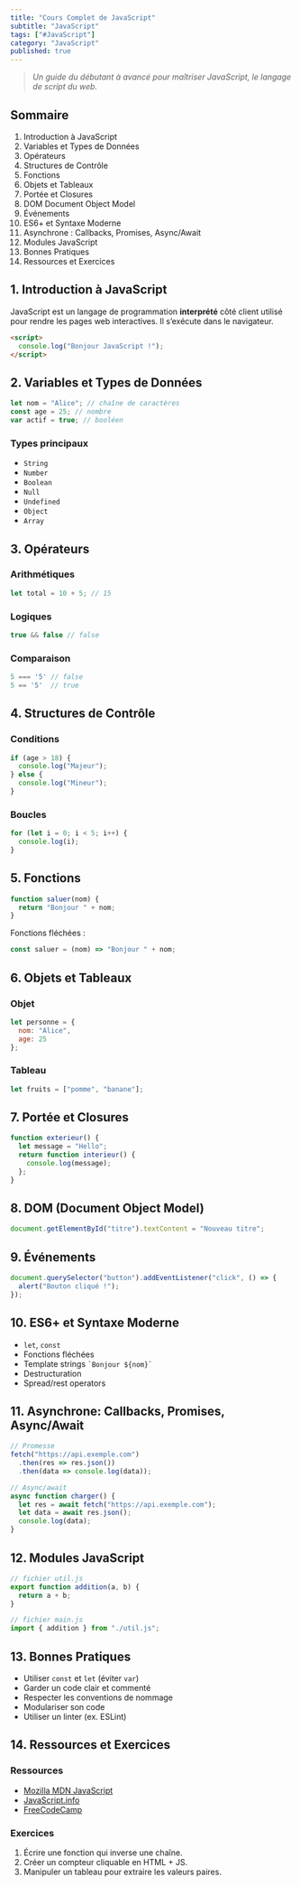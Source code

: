 ```yaml
---
title: "Cours Complet de JavaScript"
subtitle: "JavaScript"
tags: ["#JavaScript"]
category: "JavaScript"
published: true
---
```







> _Un guide du débutant à avancé pour maîtriser JavaScript, le langage de script du web._


## Sommaire
<a name="sommaire"></a>

1. Introduction à JavaScript
2. Variables et Types de Données
3. Opérateurs
4. Structures de Contrôle
5. Fonctions
6. Objets et Tableaux
7. Portée et Closures
8. DOM Document Object Model
9. Événements
10. ES6+ et Syntaxe Moderne
11. Asynchrone : Callbacks, Promises, Async/Await
12. Modules JavaScript
13. Bonnes Pratiques
14. Ressources et Exercices

## 1. Introduction à JavaScript
<a name="1-introduction-a-javascript"></a>

JavaScript est un langage de programmation **interprété** côté client utilisé pour rendre les pages web interactives. Il s’exécute dans le navigateur.

```html
<script>
  console.log("Bonjour JavaScript !");
</script>
```

## 2. Variables et Types de Données
<a name="2-variables-et-types-de-donnees"></a>

```js
let nom = "Alice"; // chaîne de caractères
const age = 25; // nombre
var actif = true; // booléen
```

### Types principaux
<a name="types-principaux"></a>

- `String`
- `Number`
- `Boolean`
- `Null`
- `Undefined`
- `Object`
- `Array`

## 3. Opérateurs
<a name="3-operateurs"></a>

### Arithmétiques
<a name="arithmetiques"></a>

```js
let total = 10 + 5; // 15
```

### Logiques
<a name="logiques"></a>

```js
true && false // false
```

### Comparaison
<a name="comparaison"></a>

```js
5 === '5' // false
5 == '5'  // true
```

## 4. Structures de Contrôle
<a name="4-structures-de-controle"></a>

### Conditions
<a name="conditions"></a>

```js
if (age > 18) {
  console.log("Majeur");
} else {
  console.log("Mineur");
}
```

### Boucles
<a name="boucles"></a>

```js
for (let i = 0; i < 5; i++) {
  console.log(i);
}
```

## 5. Fonctions
<a name="5-fonctions"></a>

```js
function saluer(nom) {
  return "Bonjour " + nom;
}
```

Fonctions fléchées :

```js
const saluer = (nom) => "Bonjour " + nom;
```

## 6. Objets et Tableaux
<a name="6-objets-et-tableaux"></a>

### Objet
<a name="objet"></a>

```js
let personne = {
  nom: "Alice",
  age: 25
};
```

### Tableau
<a name="tableau"></a>

```js
let fruits = ["pomme", "banane"];
```

## 7. Portée et Closures
<a name="7-portee-et-closures"></a>

```js
function exterieur() {
  let message = "Hello";
  return function interieur() {
    console.log(message);
  };
}
```

## 8. DOM (Document Object Model)
<a name="8-dom-document-object-model"></a>

```js
document.getElementById("titre").textContent = "Nouveau titre";
```

## 9. Événements
<a name="9-evenements"></a>

```js
document.querySelector("button").addEventListener("click", () => {
  alert("Bouton cliqué !");
});
```

## 10. ES6+ et Syntaxe Moderne
<a name="10-es6-et-syntaxe-moderne"></a>

- `let`, `const`
- Fonctions fléchées
- Template strings `` `Bonjour ${nom}` ``
- Destructuration
- Spread/rest operators

## 11. Asynchrone: Callbacks, Promises, Async/Await
<a name="11-asynchrone-callbacks-promises-asyncawait"></a>

```js
// Promesse
fetch("https://api.exemple.com")
  .then(res => res.json())
  .then(data => console.log(data));

// Async/await
async function charger() {
  let res = await fetch("https://api.exemple.com");
  let data = await res.json();
  console.log(data);
}
```

## 12. Modules JavaScript
<a name="12-modules-javascript"></a>

```js
// fichier util.js
export function addition(a, b) {
  return a + b;
}

// fichier main.js
import { addition } from "./util.js";
```

## 13. Bonnes Pratiques
<a name="13-bonnes-pratiques"></a>

- Utiliser `const` et `let` (éviter `var`)
- Garder un code clair et commenté
- Respecter les conventions de nommage
- Modulariser son code
- Utiliser un linter (ex. ESLint)

## 14. Ressources et Exercices
<a name="14-ressources-et-exercices"></a>

### Ressources
<a name="ressources"></a>

- [Mozilla MDN JavaScript](https://developer.mozilla.org/fr/docs/Web/JavaScript)
- [JavaScript.info](https://javascript.info/)
- [FreeCodeCamp](https://www.freecodecamp.org/)

### Exercices
<a name="exercices"></a>

1. Écrire une fonction qui inverse une chaîne.
2. Créer un compteur cliquable en HTML + JS.
3. Manipuler un tableau pour extraire les valeurs paires.













